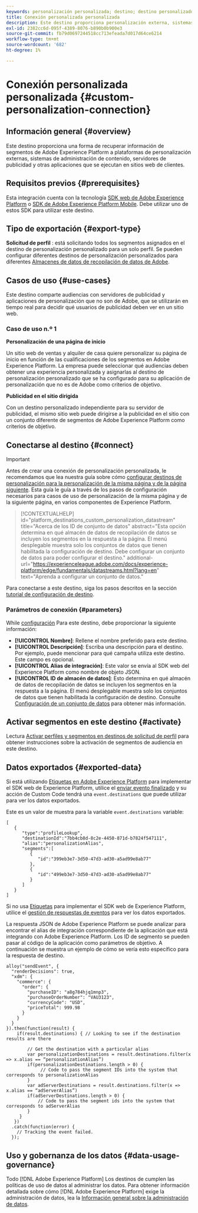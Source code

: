 ```yaml
---
keywords: personalización personalizada; destino; destino personalizado de experience platform;
title: Conexión personalizada personalizada
description: Este destino proporciona personalización externa, sistemas de administración de contenido, servidores de publicidad y otras aplicaciones que se ejecutan en el sitio para recuperar información de segmentos de Adobe Experience Platform. Este destino proporciona personalización en tiempo real basada en la pertenencia a segmentos de perfil de usuario.
exl-id: 2382cc6d-095f-4389-8076-b890b0b900e3
source-git-commit: fb79d0697244518cc713efeada7d017d64ce6214
workflow-type: tm+mt
source-wordcount: '682'
ht-degree: 1%

---
```


# Conexión personalizada personalizada {#custom-personalization-connection}

## Información general {#overview}

Este destino proporciona una forma de recuperar información de segmentos de Adobe Experience Platform a plataformas de personalización externas, sistemas de administración de contenido, servidores de publicidad y otras aplicaciones que se ejecutan en sitios web de clientes.

## Requisitos previos {#prerequisites}

Esta integración cuenta con la tecnología [SDK web de Adobe Experience Platform](../../../edge/home.md) o [SDK de Adobe Experience Platform Mobile](https://aep-sdks.gitbook.io/docs/). Debe utilizar uno de estos SDK para utilizar este destino.

## Tipo de exportación {#export-type}

**Solicitud de perfil** : está solicitando todos los segmentos asignados en el destino de personalización personalizado para un solo perfil. Se pueden configurar diferentes destinos de personalización personalizados para diferentes [Almacenes de datos de recopilación de datos de Adobe](../../../edge/fundamentals/datastreams.md).

## Casos de uso {#use-cases}

Este destino comparte audiencias con servidores de publicidad y aplicaciones de personalización que no son de Adobe, que se utilizarán en tiempo real para decidir qué usuarios de publicidad deben ver en un sitio web.

### Caso de uso n.º 1

**Personalización de una página de inicio**

Un sitio web de ventas y alquiler de casa quiere personalizar su página de inicio en función de las cualificaciones de los segmentos en Adobe Experience Platform. La empresa puede seleccionar qué audiencias deben obtener una experiencia personalizada y asignarlas al destino de personalización personalizado que se ha configurado para su aplicación de personalización que no es de Adobe como criterios de objetivo.

**Publicidad en el sitio dirigida**

Con un destino personalizado independiente para su servidor de publicidad, el mismo sitio web puede dirigirse a la publicidad en el sitio con un conjunto diferente de segmentos de Adobe Experience Platform como criterios de objetivo.

## Conectarse al destino {#connect}

>[!IMPORTANT]
>
>Antes de crear una conexión de personalización personalizada, le recomendamos que lea nuestra guía sobre cómo [configurar destinos de personalización para la personalización de la misma página y de la página siguiente](../../ui/configure-personalization-destinations.md). Esta guía le guía a través de los pasos de configuración necesarios para casos de uso de personalización de la misma página y de la siguiente página, en varios componentes de Experience Platform.

>[!CONTEXTUALHELP]
>id="platform_destinations_custom_personalization_datastream"
>title="Acerca de los ID de conjunto de datos"
>abstract="Esta opción determina en qué almacén de datos de recopilación de datos se incluyen los segmentos en la respuesta a la página. El menú desplegable muestra solo los conjuntos de datos que tienen habilitada la configuración de destino. Debe configurar un conjunto de datos para poder configurar el destino."
>additional-url="https://experienceleague.adobe.com/docs/experience-platform/edge/fundamentals/datastreams.html?lang=en" text="Aprenda a configurar un conjunto de datos."

Para conectarse a este destino, siga los pasos descritos en la sección [tutorial de configuración de destino](../../ui/connect-destination.md).

### Parámetros de conexión {#parameters}

While [configuración](../../ui/connect-destination.md) Para este destino, debe proporcionar la siguiente información:

* **[!UICONTROL Nombre]**: Rellene el nombre preferido para este destino.
* **[!UICONTROL Descripción]**: Escriba una descripción para el destino. Por ejemplo, puede mencionar para qué campaña utiliza este destino. Este campo es opcional.
* **[!UICONTROL Alias de integración]**: Este valor se envía al SDK web del Experience Platform como nombre de objeto JSON.
* **[!UICONTROL ID de almacén de datos]**: Esto determina en qué almacén de datos de recopilación de datos se incluyen los segmentos en la respuesta a la página. El menú desplegable muestra solo los conjuntos de datos que tienen habilitada la configuración de destino. Consulte [Configuración de un conjunto de datos](../../../edge/fundamentals/datastreams.md) para obtener más información.

## Activar segmentos en este destino {#activate}

Lectura [Activar perfiles y segmentos en destinos de solicitud de perfil](../../ui/activate-profile-request-destinations.md) para obtener instrucciones sobre la activación de segmentos de audiencia en este destino.

## Datos exportados {#exported-data}

Si está utilizando [Etiquetas en Adobe Experience Platform](../../../tags/home.md) para implementar el SDK web de Experience Platform, utilice el [enviar evento finalizado](../../../edge/extension/event-types.md) y su acción de Custom Code tendrá una `event.destinations` que puede utilizar para ver los datos exportados.

Este es un valor de muestra para la variable `event.destinations` variable:

```
[
   {
      "type":"profileLookup",
      "destinationId":"7bb4cb8d-8c2e-4450-871d-b7824f547111",
      "alias":"personalizationAlias",
      "segments":[
         {
            "id":"399eb3e7-3d50-47d3-ad30-a5ad99e8ab77"
         },
         {
            "id":"499eb3e7-3d50-47d3-ad30-a5ad99e8ab77"
         }
      ]
   }
]
```

Si no usa [Etiquetas](../../../tags/home.md) para implementar el SDK web de Experience Platform, utilice el [gestión de respuestas de eventos](../../../edge/fundamentals/tracking-events.md#handling-responses-from-events) para ver los datos exportados.

La respuesta JSON de Adobe Experience Platform se puede analizar para encontrar el alias de integración correspondiente de la aplicación que está integrando con Adobe Experience Platform. Los ID de segmento se pueden pasar al código de la aplicación como parámetros de objetivo. A continuación se muestra un ejemplo de cómo se vería esto específico para la respuesta de destino.

```
alloy("sendEvent", {
  "renderDecisions": true,
  "xdm": {
    "commerce": {
      "order": {
        "purchaseID": "a8g784hjq1mnp3",
        "purchaseOrderNumber": "VAU3123",
        "currencyCode": "USD",
        "priceTotal": 999.98
      }
    }
  }
}).then(function(result) {
    if(result.destinations) { // Looking to see if the destination results are there
 
        // Get the destination with a particular alias
        var personalizationDestinations = result.destinations.filter(x => x.alias == “personalizationAlias”)
        if(personalizationDestinations.length > 0) {
             // Code to pass the segment IDs into the system that corresponds to personalizationAlias
        }
        var adServerDestinations = result.destinations.filter(x => x.alias == “adServerAlias”)
        if(adServerDestinations.length > 0) {
            // Code to pass the segment ids into the system that corresponds to adServerAlias
        }
     }
   })
  .catch(function(error) {
    // Tracking the event failed.
  });
```


## Uso y gobernanza de los datos {#data-usage-governance}

Todo [!DNL Adobe Experience Platform] Los destinos de cumplen las políticas de uso de datos al administrar los datos. Para obtener información detallada sobre cómo [!DNL Adobe Experience Platform] exige la administración de datos, lea la [Información general sobre la administración de datos](../../../data-governance/home.md).
